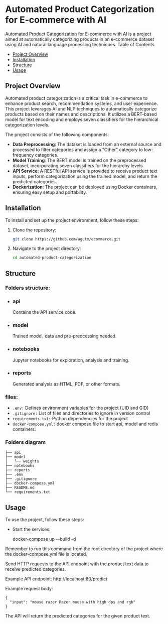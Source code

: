 # Automated Product Categorization for E-commerce with AI

Automated Product Categorization for E-commerce with AI is a project aimed at automatically categorizing products in an e-commerce dataset using AI and natural language processing techniques.
Table of Contents

- [Project Overview](#project-overview)
- [Installation](#installation)
- [Structure](#structure)
- [Usage](#usage)

## Project Overview

Automated product categorization is a critical task in e-commerce to enhance product search, recommendation systems, and user experience. This project leverages AI and NLP techniques to automatically categorize products based on their names and descriptions. It utilizes a BERT-based model for text encoding and employs seven classifiers for the hierarchical categorization levels.

The project consists of the following components:

- **Data Preprocessing**: The dataset is loaded from an external source and processed to filter categories and assign a "Other" category to low-frequency categories.
- **Model Training**: The BERT model is trained on the preprocessed dataset, incorporating seven classifiers for the hierarchy levels.
- **API Service**: A RESTful API service is provided to receive product text inputs, perform categorization using the trained model, and return the predicted categories.
- **Dockerization**: The project can be deployed using Docker containers, ensuring easy setup and portability.

## Installation

To install and set up the project environment, follow these steps:

1. Clone the repository:

   ```bash
   git clone https://github.com/agutm/ecommerce.git
   ```
2. Navigate to the project directory:

   ```bash
   cd automated-product-categorization
   ```

## Structure

### Folders structure:

- ### api

  Contains the API service code.
- ### model

  Trained model, data and pre-preocessing needed.
- ### notebooks

  Jupyter notebooks for exploration, analysis and training.
- ### reports

  Generated analysis as HTML, PDF, or other formats.

### files:

- `.env:` Defines environment variables for the project (UID and GID)
- `.gitignore:` List of files and directories to ignore in version control
- `requirements.txt:` Python dependencies for the project
- `docker-compose.yml:` docker compose file to start api, model and redis containers.

### Folders diagram

```
├── api
├── model
│   └── weights
├── notebooks
├── reports
├── .env
├── .gitignore
├── docker-compose.yml
├── README.md
└── requirements.txt
```

## Usage

To use the project, follow these steps:

- Start the services:

  docker-compose up --build -d

Remember to run this command from the root directory of the project where the docker-compose.yml file is located.

Send HTTP requests to the API endpoint with the product text data to receive predicted categories.

Example API endpoint: http://localhost:80/predict

Example request body:

    {
      "input": "mouse razer Razer mouse with high dps and rgb"
    }

The API will return the predicted categories for the given product text.
